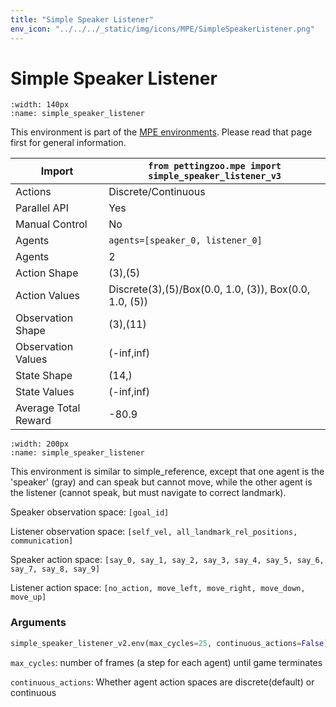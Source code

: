 ```yaml
---
title: "Simple Speaker Listener"
env_icon: "../../../_static/img/icons/MPE/SimpleSpeakerListener.png"
---
```


# Simple Speaker Listener

```{figure} mpe_simple_speaker_listener.gif 
:width: 140px
:name: simple_speaker_listener
```

This environment is part of the <a href='..'>MPE environments</a>. Please read that page first for general information.

| Import               | `from pettingzoo.mpe import simple_speaker_listener_v3` |
|----------------------|---------------------------------------------------------|
| Actions              | Discrete/Continuous                                     |
| Parallel API         | Yes                                                     |
| Manual Control       | No                                                      |
| Agents               | `agents=[speaker_0, listener_0]`                        |
| Agents               | 2                                                       |
| Action Shape         | (3),(5)                                                 |
| Action Values        | Discrete(3),(5)/Box(0.0, 1.0, (3)), Box(0.0, 1.0, (5))  |
| Observation Shape    | (3),(11)                                                |
| Observation Values   | (-inf,inf)                                              |
| State Shape          | (14,)                                                   |
| State Values         | (-inf,inf)                                              |
| Average Total Reward | -80.9                                                   |

```{figure} ../../_static/img/aec/mpe_simple_speaker_listener_aec.svg
:width: 200px
:name: simple_speaker_listener
```

This environment is similar to simple_reference, except that one agent is the 'speaker' (gray) and can speak but cannot move, while the other agent is the listener (cannot speak, but must navigate to correct landmark).

Speaker observation space: `[goal_id]`

Listener observation space: `[self_vel, all_landmark_rel_positions, communication]`

Speaker action space: `[say_0, say_1, say_2, say_3, say_4, say_5, say_6, say_7, say_8, say_9]`

Listener action space: `[no_action, move_left, move_right, move_down, move_up]`

### Arguments

``` python
simple_speaker_listener_v2.env(max_cycles=25, continuous_actions=False)
```



`max_cycles`:  number of frames (a step for each agent) until game terminates

`continuous_actions`: Whether agent action spaces are discrete(default) or continuous
